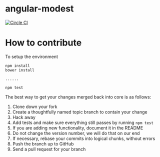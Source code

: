 angular-modest
==============

[![Circle CI](https://circleci.com/gh/christian-fei/angular-modest.svg)](https://circleci.com/gh/christian-fei/angular-modest)



# How to contribute

To setup the environment

```
npm install
bower install

......

npm test
```

The best way to get your changes merged back into core is as follows:

1) Clone down your fork
2) Create a thoughtfully named topic branch to contain your change
3) Hack away
4) Add tests and make sure everything still passes by running `npm test`
5) If you are adding new functionality, document it in the README
6) Do not change the version number, we will do that on our end
7) If necessary, rebase your commits into logical chunks, without errors
8) Push the branch up to GitHub
9) Send a pull request for your branch
